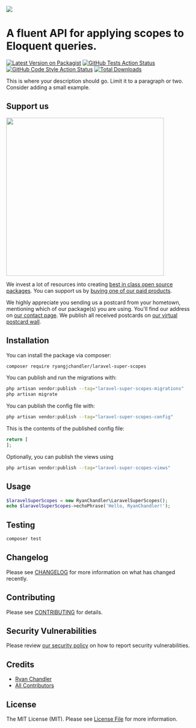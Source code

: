 
[<img src="https://github-ads.s3.eu-central-1.amazonaws.com/support-ukraine.svg?t=1" />](https://supportukrainenow.org)

# A fluent API for applying scopes to Eloquent queries.

[![Latest Version on Packagist](https://img.shields.io/packagist/v/ryangjchandler/laravel-super-scopes.svg?style=flat-square)](https://packagist.org/packages/ryangjchandler/laravel-super-scopes)
[![GitHub Tests Action Status](https://img.shields.io/github/workflow/status/ryangjchandler/laravel-super-scopes/run-tests?label=tests)](https://github.com/ryangjchandler/laravel-super-scopes/actions?query=workflow%3Arun-tests+branch%3Amain)
[![GitHub Code Style Action Status](https://img.shields.io/github/workflow/status/ryangjchandler/laravel-super-scopes/Check%20&%20fix%20styling?label=code%20style)](https://github.com/ryangjchandler/laravel-super-scopes/actions?query=workflow%3A"Check+%26+fix+styling"+branch%3Amain)
[![Total Downloads](https://img.shields.io/packagist/dt/ryangjchandler/laravel-super-scopes.svg?style=flat-square)](https://packagist.org/packages/ryangjchandler/laravel-super-scopes)

This is where your description should go. Limit it to a paragraph or two. Consider adding a small example.

## Support us

[<img src="https://github-ads.s3.eu-central-1.amazonaws.com/laravel-super-scopes.jpg?t=1" width="419px" />](https://spatie.be/github-ad-click/laravel-super-scopes)

We invest a lot of resources into creating [best in class open source packages](https://spatie.be/open-source). You can support us by [buying one of our paid products](https://spatie.be/open-source/support-us).

We highly appreciate you sending us a postcard from your hometown, mentioning which of our package(s) you are using. You'll find our address on [our contact page](https://spatie.be/about-us). We publish all received postcards on [our virtual postcard wall](https://spatie.be/open-source/postcards).

## Installation

You can install the package via composer:

```bash
composer require ryangjchandler/laravel-super-scopes
```

You can publish and run the migrations with:

```bash
php artisan vendor:publish --tag="laravel-super-scopes-migrations"
php artisan migrate
```

You can publish the config file with:

```bash
php artisan vendor:publish --tag="laravel-super-scopes-config"
```

This is the contents of the published config file:

```php
return [
];
```

Optionally, you can publish the views using

```bash
php artisan vendor:publish --tag="laravel-super-scopes-views"
```

## Usage

```php
$laravelSuperScopes = new RyanChandler\LaravelSuperScopes();
echo $laravelSuperScopes->echoPhrase('Hello, RyanChandler!');
```

## Testing

```bash
composer test
```

## Changelog

Please see [CHANGELOG](CHANGELOG.md) for more information on what has changed recently.

## Contributing

Please see [CONTRIBUTING](https://github.com/spatie/.github/blob/main/CONTRIBUTING.md) for details.

## Security Vulnerabilities

Please review [our security policy](../../security/policy) on how to report security vulnerabilities.

## Credits

- [Ryan Chandler](https://github.com/ryangjchandler)
- [All Contributors](../../contributors)

## License

The MIT License (MIT). Please see [License File](LICENSE.md) for more information.
